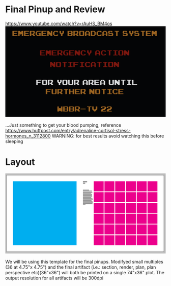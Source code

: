 # Final Pinup and Review
https://www.youtube.com/watch?v=rAuHS_BM4os
![EAS](/images/EAS.PNG)

...Just something to get your blood pumping, reference https://www.huffpost.com/entry/adrenaline-cortisol-stress-hormones_n_3112800
WARNING: for best results avoid watching this before sleeping

# Layout
![Final Layout](/images/finalLayout.PNG)

We will be using this template for the final pinups.  Modifyed small multiples (36 at 4.75"x 4.75") and the final artifact (i.e.: section, render, plan, plan perspective etc)(36"x36") will both be printed on a single 74"x36" plot.  The output resolution for all artifacts will be 300dpi